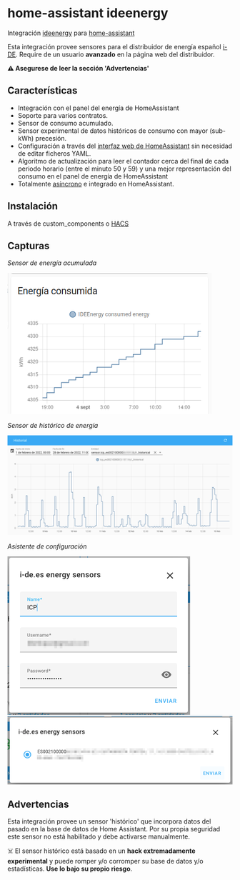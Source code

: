 # home-assistant ideenergy

Integración [ideenergy](https://github.com/ldotlopez/ideenergy) para [home-assistant](home-assistant.io/)

Esta integración provee sensores para el distribuidor de energía español [i-DE](i-de.es).
Require de un usuario **avanzado** en la página web del distribuidor.

**⚠️ Asegurese de leer la sección 'Advertencias'**

## Características

* Integración con el panel del energía de HomeAssistant
* Soporte para varios contratos.
* Sensor de consumo acumulado.
* Sensor experimental de datos históricos de consumo con mayor (sub-kWh) precesión.
* Configuración a través del [interfaz web de HomeAssistant](https://developers.home-assistant.io/docs/config_entries_options_flow_handler) sin necesidad de editar ficheros YAML.
* Algoritmo de actualización para leer el contador cerca del final de cada periodo horario (entre el minuto 50 y 59) y una mejor representación del consumo en el panel de energía de HomeAssistant
* Totalmente [asíncrono](https://developers.home-assistant.io/docs/asyncio_index) e integrado en HomeAssistant.


## Instalación

A través de custom_components o [HACS](https://hacs.xyz/)

## Capturas

*Sensor de energía acumulada*

![snapshot](screenshots/accumulated.png)

*Sensor de histórico de energía*

![snapshot](screenshots/historical.png)

*Asistente de configuración*

![snapshot](screenshots/configuration-1.png)
![snapshot](screenshots/configuration-2.png)

## Advertencias
Esta integración provee un sensor 'histórico' que incorpora datos del pasado en la base de datos de Home Assistant. Por su propia seguridad este sensor no está habilitado y debe activarse manualmente.

☠️ El sensor histórico está basado en un **hack extremadamente experimental** y puede romper y/o corromper su base de datos y/o estadísticas. **Use lo bajo su propio riesgo**.
